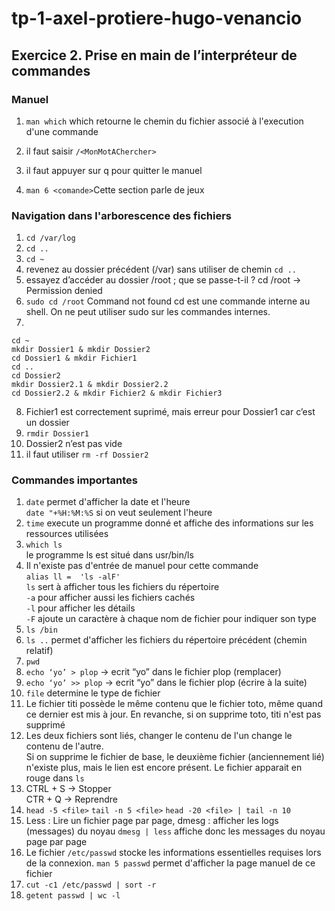 # tp-1-axel-protiere-hugo-venancio

## Exercice 2. Prise en main de l’interpréteur de commandes

### Manuel

1. `man which` which retourne le chemin du fichier associé à l'execution d'une commande

2. il faut saisir `/<MonMotAChercher>`

3. il faut appuyer sur q pour quitter le manuel

4. `man 6 <comande>`Cette section parle de jeux


### Navigation dans l'arborescence des fichiers

1. `cd /var/log`
2. `cd ..`
3. `cd ~`
4. revenez au dossier précédent (/var) sans utiliser de chemin
`cd ..`
5. essayez d’accéder au dossier /root ; que se passe-t-il ?
cd /root → Permission denied
6. `sudo cd /root`  Command not found
cd est une commande interne au shell. On ne peut utiliser sudo sur les commandes internes. 
7. 
```
cd ~
mkdir Dossier1 & mkdir Dossier2
cd Dossier1 & mkdir Fichier1
cd ..
cd Dossier2
mkdir Dossier2.1 & mkdir Dossier2.2
cd Dossier2.2 & mkdir Fichier2 & mkdir Fichier3
```
8. Fichier1 est correctement suprimé, mais erreur pour Dossier1 car c’est un dossier
9. `rmdir Dossier1`
10. Dossier2 n’est pas vide
11. il faut utiliser `rm -rf Dossier2`


### Commandes importantes

1. `date` permet d'afficher la date et l'heure  
`date "+%H:%M:%S` si on veut seulement l'heure  
2. `time` execute un programme donné et affiche des informations sur les ressources utilisées   
3. `which ls`  
le programme ls est situé dans usr/bin/ls
4. Il n'existe pas d'entrée de manuel pour cette commande  
`alias ll =  'ls -alF'`  
`ls` sert à afficher tous les fichiers du répertoire  
`-a` pour afficher aussi les fichiers cachés  
`-l` pour afficher les détails  
`-F` ajoute un caractère à chaque nom de fichier pour indiquer son type  
5. `ls /bin`  
6. `ls ..` permet d'afficher les fichiers du répertoire précédent (chemin relatif)  
7. `pwd`
8. `echo ‘yo’ > plop` → ecrit “yo” dans le fichier plop (remplacer)
9. `echo ‘yo’ >> plop` → ecrit “yo” dans le fichier plop (écrire à la suite)
10. `file` determine le type de fichier
11. Le fichier titi possède le même contenu que le fichier toto, même quand ce dernier est mis à jour. En revanche, si on supprime toto, titi n'est pas supprimé
12. Les deux fichiers sont liés, changer le contenu de l'un change le contenu de l'autre.  
Si on supprime le fichier de base, le deuxième fichier (anciennement lié) n'existe plus, mais le lien est encore présent. Le fichier apparait en rouge dans `ls`
13. CTRL + S → Stopper  
CTR + Q → Reprendre  
14. `head -5 <file>`  `tail -n 5 <file>`  `head -20 <file> | tail -n 10 `
15. Less : Lire un fichier page par page, dmesg : afficher les logs (messages) du noyau
`dmesg | less` affiche donc les messages du noyau page par page
16. Le fichier `/etc/passwd` stocke les informations essentielles requises lors de la connexion. 
`man 5 passwd` permet d'afficher la page manuel de ce fichier
17. `cut -c1 /etc/passwd | sort -r`
18. `getent passwd | wc -l`
